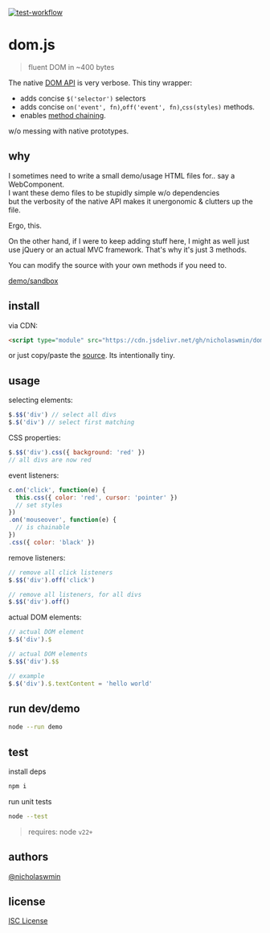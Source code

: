 [![test-workflow][test-badge]][test-workflow]

# dom.js

> fluent DOM in ~400 bytes

The native [DOM API][dom-api] is very verbose.
This tiny wrapper:

- adds concise `$('selector')` selectors
- adds concise `on('event', fn)`,`off('event', fn)`,`css(styles)` methods. 
- enables [method chaining][fluent-api]. 

w/o messing with native prototypes.

## why

I sometimes need to write a small demo/usage HTML files for.. 
say a WebComponent.   
I want these demo files to be stupidly simple w/o dependencies   
but the verbosity of the native API makes it unergonomic & clutters up the file.

Ergo, this.

On the other hand, if I were to keep adding stuff here, 
I might as well just use jQuery or an actual MVC framework. 
That's why it's just 3 methods.

You can modify the source with your own methods if you need to.

[demo/sandbox][website]

## install

via CDN:

```html
<script type="module" src="https://cdn.jsdelivr.net/gh/nicholaswmin/dom@main/dom.js"></script>
```

or just copy/paste the [source](./dom.js). Its intentionally tiny.

## usage

selecting elements:

```js
$.$$('div') // select all divs
$.$('div') // select first matching
```

CSS properties:

```js
$.$$('div').css({ background: 'red' })  
// all divs are now red
```

event listeners:

```js
c.on('click', function(e) {
  this.css({ color: 'red', cursor: 'pointer' })
  // set styles
})
.on('mouseover', function(e) {
  // is chainable
})
.css({ color: 'black' })
```

remove listeners:

```js
// remove all click listeners
$.$$('div').off('click')

// remove all listeners, for all divs
$.$$('div').off()
```

actual DOM elements:

```js
// actual DOM element
$.$('div').$ 

// actual DOM elements
$.$$('div').$$ 

// example
$.$('div').$.textContent = 'hello world'
```

## run dev/demo

```bash
node --run demo
```

## test

install deps

```bash
npm i
```

run unit tests

```bash
node --test
```

> requires: node `v22+`

## authors

[@nicholaswmin][nicholaswmin]

## license

[ISC License][isc]

[test-badge]: https://github.com/nicholaswmin/dom/actions/workflows/test.yml/badge.svg
[test-workflow]: https://github.com/nicholaswmin/dom/actions/workflows/test.yml
[website]: https://nicholaswmin.github.io/dom
[nicholaswmin]: https://githhub.com/nicholaswmin
[fluent-api]: https://en.wikipedia.org/wiki/Fluent_interface
[dom-api]: https://developer.mozilla.org/en-US/docs/Web/API/Document_Object_Model/Introduction
[isc]: https://spdxt.org/licenses/ISC
